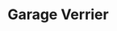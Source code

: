 ---
title: "Garage Verrier"
url: /le-pont-chretien-chabenet/garage-verrier/
shop: réparation de voitures
---